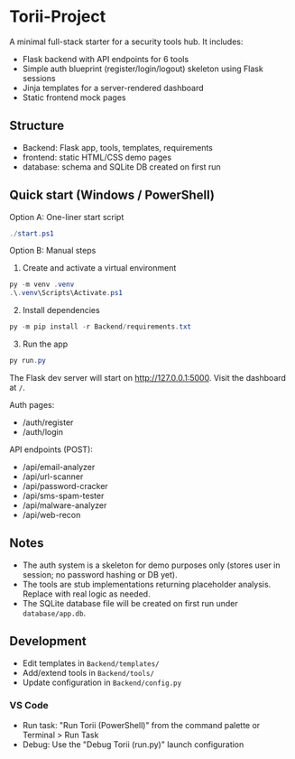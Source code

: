 # Torii-Project

A minimal full-stack starter for a security tools hub. It includes:
- Flask backend with API endpoints for 6 tools
- Simple auth blueprint (register/login/logout) skeleton using Flask sessions
- Jinja templates for a server-rendered dashboard
- Static frontend mock pages

## Structure

- Backend: Flask app, tools, templates, requirements
- frontend: static HTML/CSS demo pages
- database: schema and SQLite DB created on first run

## Quick start (Windows / PowerShell)

Option A: One-liner start script

```powershell
./start.ps1
```

Option B: Manual steps

1) Create and activate a virtual environment

```powershell
py -m venv .venv
.\.venv\Scripts\Activate.ps1
```

2) Install dependencies

```powershell
py -m pip install -r Backend/requirements.txt
```

3) Run the app

```powershell
py run.py
```

The Flask dev server will start on http://127.0.0.1:5000. Visit the dashboard at `/`.

Auth pages:
- /auth/register
- /auth/login

API endpoints (POST):
- /api/email-analyzer
- /api/url-scanner
- /api/password-cracker
- /api/sms-spam-tester
- /api/malware-analyzer
- /api/web-recon

## Notes
- The auth system is a skeleton for demo purposes only (stores user in session; no password hashing or DB yet).
- The tools are stub implementations returning placeholder analysis. Replace with real logic as needed.
- The SQLite database file will be created on first run under `database/app.db`.

## Development
- Edit templates in `Backend/templates/`
- Add/extend tools in `Backend/tools/`
- Update configuration in `Backend/config.py`

### VS Code
- Run task: "Run Torii (PowerShell)" from the command palette or Terminal > Run Task
- Debug: Use the "Debug Torii (run.py)" launch configuration

